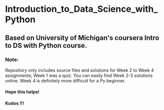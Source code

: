 # Introduction_to_Data_Science_with_Python

## Based on University of Michigan's coursera Intro to DS with Python course.

### Note: 
Repository only includes source files and solutions for Week 2 to Week 4 assignments; Week 1 was a quiz. You can easily find Week 2-3 solutions online. Week 4 is definitely more difficult for a Py beginner.

#### Hope this helps!
#### Kudos !!! 

